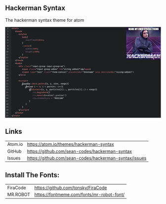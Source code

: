 ## Hackerman Syntax

The hackerman syntax theme for atom

![A screenshot of your theme](https://raw.githubusercontent.com/sean-codes/hackerman-syntax/master/example.png?v=2)

## Links

|         |                                                       |
|---------|-------------------------------------------------------|
| Atom.io | https://atom.io/themes/hackerman-syntax               |
| GitHub  | https://github.com/sean-codes/hackerman-syntax        |
| Issues  | https://github.com/sean-codes/hackerman-syntax/issues |

## Install The Fonts:

|            |                                                       |
|------------|-------------------------------------------------------|
|  FiraCode  | https://github.com/tonsky/FiraCode                    |
|  MR.ROBOT  | https://fontmeme.com/fonts/mr-robot-font/             |
